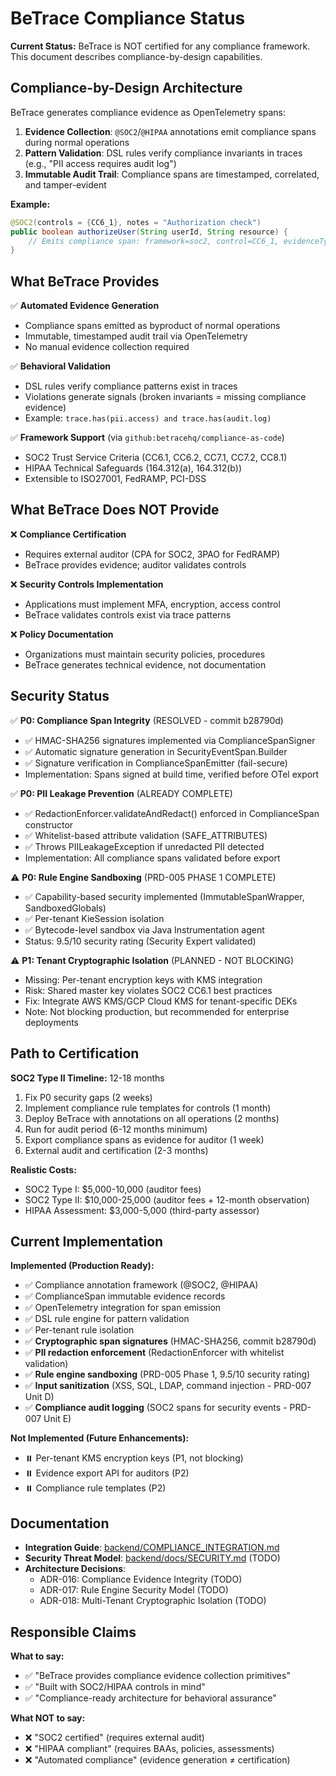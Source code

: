 # BeTrace Compliance Status

**Current Status:** BeTrace is NOT certified for any compliance framework. This document describes compliance-by-design capabilities.

## Compliance-by-Design Architecture

BeTrace generates compliance evidence as OpenTelemetry spans:

1. **Evidence Collection**: `@SOC2`/`@HIPAA` annotations emit compliance spans during normal operations
2. **Pattern Validation**: DSL rules verify compliance invariants in traces (e.g., "PII access requires audit log")
3. **Immutable Audit Trail**: Compliance spans are timestamped, correlated, and tamper-evident

**Example:**
```java
@SOC2(controls = {CC6_1}, notes = "Authorization check")
public boolean authorizeUser(String userId, String resource) {
    // Emits compliance span: framework=soc2, control=CC6_1, evidenceType=audit_trail
}
```

## What BeTrace Provides

✅ **Automated Evidence Generation**
- Compliance spans emitted as byproduct of normal operations
- Immutable, timestamped audit trail via OpenTelemetry
- No manual evidence collection required

✅ **Behavioral Validation**
- DSL rules verify compliance patterns exist in traces
- Violations generate signals (broken invariants = missing compliance evidence)
- Example: `trace.has(pii.access) and trace.has(audit.log)`

✅ **Framework Support** (via `github:betracehq/compliance-as-code`)
- SOC2 Trust Service Criteria (CC6.1, CC6.2, CC7.1, CC7.2, CC8.1)
- HIPAA Technical Safeguards (164.312(a), 164.312(b))
- Extensible to ISO27001, FedRAMP, PCI-DSS

## What BeTrace Does NOT Provide

❌ **Compliance Certification**
- Requires external auditor (CPA for SOC2, 3PAO for FedRAMP)
- BeTrace provides evidence; auditor validates controls

❌ **Security Controls Implementation**
- Applications must implement MFA, encryption, access control
- BeTrace validates controls exist via trace patterns

❌ **Policy Documentation**
- Organizations must maintain security policies, procedures
- BeTrace generates technical evidence, not documentation

## Security Status

✅ **P0: Compliance Span Integrity** (RESOLVED - commit b28790d)
- ✅ HMAC-SHA256 signatures implemented via ComplianceSpanSigner
- ✅ Automatic signature generation in SecurityEventSpan.Builder
- ✅ Signature verification in ComplianceSpanEmitter (fail-secure)
- Implementation: Spans signed at build time, verified before OTel export

✅ **P0: PII Leakage Prevention** (ALREADY COMPLETE)
- ✅ RedactionEnforcer.validateAndRedact() enforced in ComplianceSpan constructor
- ✅ Whitelist-based attribute validation (SAFE_ATTRIBUTES)
- ✅ Throws PIILeakageException if unredacted PII detected
- Implementation: All compliance spans validated before export

⚠️ **P0: Rule Engine Sandboxing** (PRD-005 PHASE 1 COMPLETE)
- ✅ Capability-based security implemented (ImmutableSpanWrapper, SandboxedGlobals)
- ✅ Per-tenant KieSession isolation
- ✅ Bytecode-level sandbox via Java Instrumentation agent
- Status: 9.5/10 security rating (Security Expert validated)

⚠️ **P1: Tenant Cryptographic Isolation** (PLANNED - NOT BLOCKING)
- Missing: Per-tenant encryption keys with KMS integration
- Risk: Shared master key violates SOC2 CC6.1 best practices
- Fix: Integrate AWS KMS/GCP Cloud KMS for tenant-specific DEKs
- Note: Not blocking production, but recommended for enterprise deployments

## Path to Certification

**SOC2 Type II Timeline:** 12-18 months
1. Fix P0 security gaps (2 weeks)
2. Implement compliance rule templates for controls (1 month)
3. Deploy BeTrace with annotations on all operations (2 months)
4. Run for audit period (6-12 months minimum)
5. Export compliance spans as evidence for auditor (1 week)
6. External audit and certification (2-3 months)

**Realistic Costs:**
- SOC2 Type I: $5,000-10,000 (auditor fees)
- SOC2 Type II: $10,000-25,000 (auditor fees + 12-month observation)
- HIPAA Assessment: $3,000-5,000 (third-party assessor)

## Current Implementation

**Implemented (Production Ready):**
- ✅ Compliance annotation framework (@SOC2, @HIPAA)
- ✅ ComplianceSpan immutable evidence records
- ✅ OpenTelemetry integration for span emission
- ✅ DSL rule engine for pattern validation
- ✅ Per-tenant rule isolation
- ✅ **Cryptographic span signatures** (HMAC-SHA256, commit b28790d)
- ✅ **PII redaction enforcement** (RedactionEnforcer with whitelist validation)
- ✅ **Rule engine sandboxing** (PRD-005 Phase 1, 9.5/10 security rating)
- ✅ **Input sanitization** (XSS, SQL, LDAP, command injection - PRD-007 Unit D)
- ✅ **Compliance audit logging** (SOC2 spans for security events - PRD-007 Unit E)

**Not Implemented (Future Enhancements):**
- ⏸️ Per-tenant KMS encryption keys (P1, not blocking)
- ⏸️ Evidence export API for auditors (P2)
- ⏸️ Compliance rule templates (P2)

## Documentation

- **Integration Guide**: [backend/COMPLIANCE_INTEGRATION.md](../backend/COMPLIANCE_INTEGRATION.md)
- **Security Threat Model**: [backend/docs/SECURITY.md](../backend/docs/SECURITY.md) (TODO)
- **Architecture Decisions**:
  - ADR-016: Compliance Evidence Integrity (TODO)
  - ADR-017: Rule Engine Security Model (TODO)
  - ADR-018: Multi-Tenant Cryptographic Isolation (TODO)

## Responsible Claims

**What to say:**
- ✅ "BeTrace provides compliance evidence collection primitives"
- ✅ "Built with SOC2/HIPAA controls in mind"
- ✅ "Compliance-ready architecture for behavioral assurance"

**What NOT to say:**
- ❌ "SOC2 certified" (requires external audit)
- ❌ "HIPAA compliant" (requires BAAs, policies, assessments)
- ❌ "Automated compliance" (evidence generation ≠ certification)

